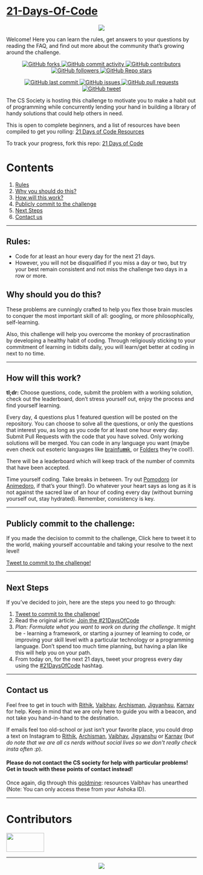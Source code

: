 # [21-Days-Of-Code](https://www.100daysofcode.com/)
<p align="center">
  <img src="https://miro.medium.com/max/1192/1*IjfVm12nJS6AFlUIK97lXg.gif">
</p>

Welcome! Here you can learn the rules, get answers to your questions by reading the FAQ, and find out more about the community that’s growing around the challenge.

<p align="center">
    <a href="https://github.com/cs-ashoka/21-days-of-code/network/members">
    <img alt="GitHub forks" src="https://img.shields.io/github/forks/cs-ashoka/21-days-of-code?color=green&style=for-the-badge&logo=github&logoColor=white">
    <a href="https://github.com/cs-ashoka/21-days-of-code/graphs/commit-activity">
    <img alt="GitHub commit activity" src="https://img.shields.io/github/commit-activity/m/cs-ashoka/21-days-of-code?color=green&style=for-the-badge&logo=github&logoColor=white">
    <a href="https://github.com/cs-ashoka/21-days-of-code/graphs/contributors">
    <img alt="GitHub contributors" src="https://img.shields.io/github/contributors/cs-ashoka/21-days-of-code?color=green&style=for-the-badge&logo=github&logoColor=white">
    <img alt="GitHub followers" src="https://img.shields.io/github/followers/cs-ashoka?color=green&style=for-the-badge&logo=github&logoColor=white">
    <a href="https://github.com/cs-ashoka/21-days-of-code/stargazers">
    <img alt="GitHub Repo stars" src="https://img.shields.io/github/stars/cs-ashoka/21-days-of-code?color=green&style=for-the-badge&logo=github&logoColor=white">
</p>

<p align="center">
    <a href="https://github.com/cs-ashoka/21-days-of-code/commits/master">
    <img src="https://img.shields.io/github/last-commit/cs-ashoka/21-days-of-code?style=for-the-badge&logo=github&logoColor=white"
         alt="GitHub last commit">
    <a href="https://github.com/cs-ashoka/21-days-of-code/issues">
    <img src="https://img.shields.io/github/issues-raw/cs-ashoka/21-days-of-code?style=for-the-badge&logo=github&logoColor=white"
         alt="GitHub issues">
    <a href="https://github.com/cs-ashoka/21-days-of-code/pulls">
    <img src="https://img.shields.io/github/issues-pr-raw/cs-ashoka/21-days-of-code?style=for-the-badge&logo=github&logoColor=white"
         alt="GitHub pull requests">
    <a href="https://twitter.com/intent/tweet?text=I%27m%20publicly%20committing%20to%20the%2021DaysOfCode%20Challenge%20starting%20today!%20Learn%20More%20and%20Join%20me!&url=https://github.com/cs-ashoka/21-days-of-code&hashtags=21DaysOfCode">
    <img src="https://img.shields.io/twitter/url/https/github.com/cs-ashoka/21-days-of-code?style=for-the-badge&logo=twitter"
         alt="GitHub tweet">
</p>


[]()
The CS Society is hosting this challenge to motivate you to make a habit out of programming while concurrently lending your hand in building a library of handy solutions that could help others in need.

This is open to complete beginners, and a list of resources have been compiled to get you rolling: [21 Days of Code Resources](https://drive.google.com/drive/u/1/folders/1MvR449gHhKe0jkpLwJi9X080wpb3nNwr)

To track your progress, fork this repo: [21 Days of Code](https://github.com/cs-ashoka/21-days-of-code)

# Contents
1. [Rules](#rules)
2. [Why you should do this?](#why-should-you-do-this)
3. [How will this work?](#how-will-this-work)
4. [Publicly commit to the challenge](#publicly-commit-to-the-challenge)
5. [Next Steps](#next-steps)
6. [Contact us](#contact-us)

***

## Rules:
* Code for at least an hour every day for the next 21 days.
* However, you will not be disqualified if you miss a day or two, but try your best remain consistent and not miss the challenge two days in a row or more.

## Why should you do this?
These problems are cunningly crafted to help you flex those brain muscles to conquer the most important skill of all: googling, or more philosophically, self-learning.

Also, this challenge will help you overcome the monkey of procrastination by developing a healthy habit of coding. Through religiously sticking to your commitment of learning in tidbits daily, you will learn/get better at coding in next to no time.

***

## How will this work?
**tl;dr:** Choose questions, code, submit the problem with a working solution, check out the leaderboard, don’t stress yourself out, enjoy the process and find yourself learning.

Every day, 4 questions plus 1 featured question will be posted on the repository. You can choose to solve all the questions, or only the questions that interest you, as long as you code for at least one hour every day. Submit Pull Requests with the code that you have solved. Only working solutions will be merged. You can code in any language you want (maybe even check out esoteric languages like [brainfu**m**k](https://esolangs.org/wiki/Brainfuck), or [Folders](https://esolangs.org/wiki/Folders) they’re cool!).

There will be a leaderboard which will keep track of the number of commits that have been accepted.

Time yourself coding. Take breaks in between. Try out [Pomodoro](https://en.wikipedia.org/wiki/Pomodoro_Technique) (or [Animedoro](https://deepstash.com/idea/77397/whats-the-animedoro-technique), if that’s your thing!). Do whatever your heart says as long as it is not against the sacred law of an hour of coding every day (without burning yourself out, stay hydrated). Remember, consistency is key.

***

## Publicly commit to the challenge:

If you made the decision to commit to the challenge, Click here to tweet it to the world, making yourself accountable and taking your resolve to the next level!

[Tweet to commit to the challenge!](https://twitter.com/intent/tweet?text=I%27m%20publicly%20committing%20to%20the%2021DaysOfCode%20Challenge%20starting%20today!%20Learn%20More%20and%20Join%20me!&url=https://github.com/cs-ashoka/21-days-of-code&hashtags=21DaysOfCode)

***

## Next Steps

If you’ve decided to join, here are the steps you need to go through:

1.  [Tweet to commit to the challenge!](https://twitter.com/intent/tweet?text=I%27m%20publicly%20committing%20to%20the%2021DaysOfCode%20Challenge%20starting%20today!%20Learn%20More%20and%20Join%20me!&url=https://github.com/cs-ashoka/21-days-of-code&hashtags=21DaysOfCode)
2.  Read the original article: [Join the #21DaysOfCode](https://www.freecodecamp.org/news/join-the-100daysofcode-556ddb4579e4/)
3.  *Plan: Formulate what you want to work on during the challenge*. It might be - learning a framework, or starting a journey of learning to code, or improving your skill level with a particular technology or a programming language. Don’t spend too much time planning, but having a plan like this will help you on your path.
4.  From today on, for the next 21 days, tweet your progress every day using the [#21DaysOfCode](https://twitter.com/intent/tweet?text=I%27m%20publicly%20committing%20to%20the%2021DaysOfCode%20Challenge%20starting%20today!%20Learn%20More%20and%20Join%20me!&url=https://github.com/cs-ashoka/21-days-of-code&hashtags=21DaysOfCode) hashtag.

***

## Contact us
Feel free to get in touch with [Rithik](mailto:rithik.kumars_ug24@ashoka.edu.in), [Vaibhav](mailto:vaibhav.sharma_ug24@ashoka.edu.in), [Archisman](mailto:archisman.dutta_ug24@ashoka.edu.in), [Jigyanhsu](jigyansu.rout_ug24@ashoka.edu.in), [Karnav](karnav.popat_ug24@ashoka.edu.in) for help. Keep in mind that we are only here to guide you with a beacon, and not take you hand-in-hand to the destination.

If emails feel too old-school or just isn’t your favorite place, you could drop a text on Instagram to [Rithik](https://www.instagram.com/not.rithik/), [Archisman](https://www.instagram.com/_archismandutta_/), [Vaibhav](https://www.instagram.com/vaibhav.sh14/), [Jigyanshu](https://www.instagram.com/iamjr15/) or [Karnav](https://www.instagram.com/kkkarnav/) (_but do note that we are all cs nerds without social lives so we don't really check insta often :p_).

#### Please do not contact the CS society for help with particular problems! Get in touch with these points of contact instead!

Once again, dig through this [goldmine](https://drive.google.com/drive/u/1/folders/1MvR449gHhKe0jkpLwJi9X080wpb3nNwr): resources Vaibhav has unearthed (Note: You can only access these from your Ashoka ID).

***

<p align="center">
   <h1> Contributors </h1>
   <a href = "https://github.com/cs-ashoka/21-days-of-code/graphs/contributors">
   <img src = "https://contrib.rocks/image?repo=cs-ashoka/21-days-of-code" width="100" height="50"/>
   </a>
</p>

***

<p align="center">
  <img src = "https://readme-jokes.vercel.app/api"/>
</p>